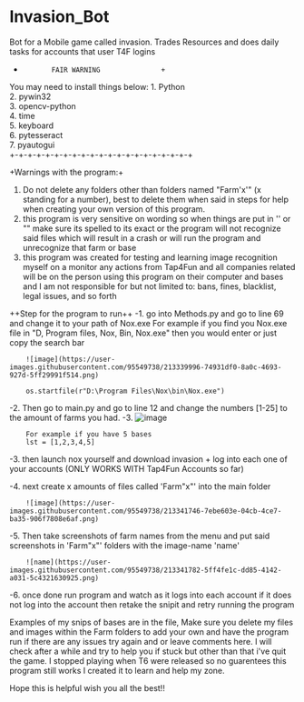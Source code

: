 # Invasion_Bot
Bot for a Mobile game called invasion. Trades Resources and does daily tasks for accounts that user T4F logins


+            FAIR WARNING               +
 You may need to install things below: 
            1. Python                   
            2. pywin32                  
            3. opencv-python            
            4. time                     
            5. keyboard                 
            6. pytesseract                 
            7. pyautogui                         
+-+-+-+-+-+-+-+-+-+-+-+-+-+-+-+-+-+-+-+-+



+Warnings with the program:+

 1. Do not delete any folders other than folders named "Farm'x'" (x standing for a number), best to delete them when said in steps for help when creating
 your own version of this program.
 2. this program is very sensitive on wording so when things are put in '' or "" make sure its spelled to its exact or the program will not recognize said files
 which will result in a crash or will run the program and unrecognize that farm or base
 3. this program was created for testing and learning image recognition myself on a monitor any actions from Tap4Fun and all companies related will be on the person using
 this program on their computer and bases and I am not responsible for but not limited to: bans, fines, blacklist, legal issues, and so forth

++Step for the program to run++
 -1. go into Methods.py and go to line 69 and change it to your path of Nox.exe
        For example if you find you Nox.exe file in "D, Program files, Nox, Bin, Nox.exe" then you would enter or just copy the search bar
        
        ![image](https://user-images.githubusercontent.com/95549738/213339996-74931df0-8a0c-4693-927d-5ff29991f514.png)
        
        os.startfile(r"D:\Program Files\Nox\bin\Nox.exe")

 -2. Then go to main.py and go to line 12 and change the numbers [1-25] to the amount of farms you had.
 -3. 
        ![image](https://user-images.githubusercontent.com/95549738/213341308-86a54f58-9eb6-43ad-bf3d-73ff5580dc38.png)
        
        For example if you have 5 bases
        lst = [1,2,3,4,5]
        
 -3. then launch nox yourself and download invasion + log into each one of your accounts (ONLY WORKS WITH Tap4Fun Accounts so far)
 
 -4. next create x amounts of files called 'Farm"x"' into the main folder
 
        ![image](https://user-images.githubusercontent.com/95549738/213341746-7ebe603e-04cb-4ce7-ba35-906f7808e6af.png)
 
 -5. Then take screenshots of farm names from the menu and put said screenshots in 'Farm"x"' folders with the image-name 'name'
 
        ![name](https://user-images.githubusercontent.com/95549738/213341782-5ff4fe1c-dd85-4142-a031-5c4321630925.png)
 
 -6. once done run program and watch as it logs into each account if it does not log into the account then retake the snipit and retry running the program
 
 Examples of my snips of bases are in the file, Make sure you delete my files and images within the Farm folders to add your own and have the program run
 if there are any issues try again and or leave comments here. I will check after a while and try to help you if stuck but other than that i've quit the game.
 I stopped playing when T6 were released so no guarentees this program still works I created it to learn and help my zone.

Hope this is helpful wish you all the best!!
